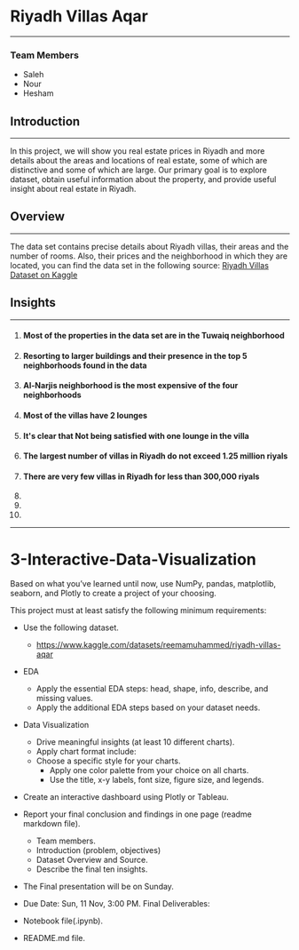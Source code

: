 # Riyadh Villas Aqar
---
### Team Members
* Saleh
* Nour
* Hesham

## Introduction
---
In this project, we will show you real estate prices in Riyadh and more details about the areas and locations of real estate, some of which are distinctive and some of which are large. Our primary goal is to explore dataset, obtain useful information about the property, and provide useful insight about real estate in Riyadh.

## Overview
---
The data set contains precise details about Riyadh villas, their areas and the number of rooms. Also, their prices and the neighborhood in which they are located, you can find the data set in the following source: [Riyadh Villas Dataset on Kaggle](https://www.kaggle.com/datasets/reemamuhammed/riyadh-villas-aqar) 

## Insights
---
1. #### Most of the properties in the data set are in the Tuwaiq neighborhood

2. #### Resorting to larger buildings and their presence in the top 5 neighborhoods found in the data 

3. #### Al-Narjis neighborhood is the most expensive of the four neighborhoods

4. #### Most of the villas have 2 lounges

5. #### It's clear that Not being satisfied with one lounge in the villa

6. #### The largest number of villas in Riyadh do not exceed 1.25 million riyals

7. #### There are very few villas in Riyadh for less than 300,000 riyals

8. 

9. 

10. 




--- 
# 3-Interactive-Data-Visualization

Based on what you’ve learned until now, use NumPy, pandas, matplotlib, seaborn, and Plotly to create a project of your choosing.

This project must at least satisfy the following minimum requirements:

- Use the following dataset.
    - https://www.kaggle.com/datasets/reemamuhammed/riyadh-villas-aqar
- EDA
    - Apply the essential EDA steps: head, shape, info, describe, and missing values.
    - Apply the additional EDA steps based on your dataset needs.
- Data Visualization
    - Drive meaningful insights (at least 10 different charts).
    - Apply chart format include:
    - Choose a specific style for your charts.
        - Apply one color palette from your choice on all charts.
        - Use the title, x-y labels, font size, figure size, and legends.
- Create an interactive dashboard using Plotly or Tableau.
- Report your final conclusion and findings in one page (readme markdown file).
    - Team members.
    - Introduction (problem, objectives)
    - Dataset Overview and Source.
    - Describe the final ten insights.
    
- The Final presentation will be on Sunday.
- Due Date: Sun, 11 Nov, 3:00 PM.
Final Deliverables:
- Notebook file(.ipynb).
- README.md file.
